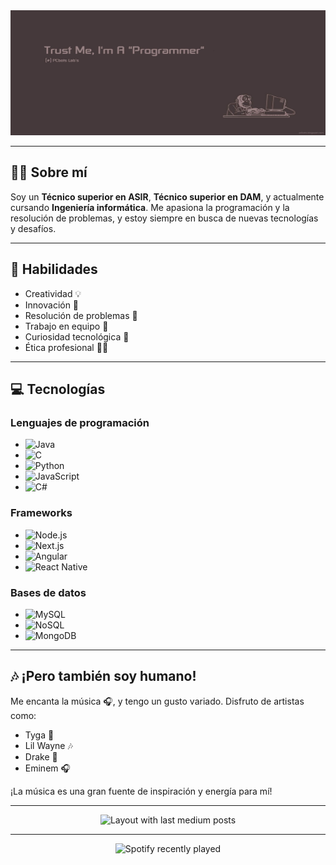 <div align="center">
  <img height="200" width="100%" src="https://github.com/raulmoto/Ingenieria_Poo/blob/main/java.jpg" />
</div>


---

## 👨‍💻 Sobre mí

Soy un **Técnico superior en ASIR**, **Técnico superior en DAM**, y actualmente cursando **Ingeniería informática**. Me apasiona la programación y la resolución de problemas, y estoy siempre en busca de nuevas tecnologías y desafíos.

---

## 🧠 Habilidades

- Creatividad 💡
- Innovación 🚀
- Resolución de problemas 🧩
- Trabajo en equipo 🤝
- Curiosidad tecnológica 🤖
- Ética profesional 👨‍💼

---

## 💻 Tecnologías

### Lenguajes de programación
- ![Java](https://img.shields.io/badge/Java-fb503b?style=flat&logo=java&logoColor=white) 
- ![C](https://img.shields.io/badge/C-00599C?style=flat&logo=c&logoColor=white)
- ![Python](https://img.shields.io/badge/Python-3776AB?style=flat&logo=python&logoColor=white)
- ![JavaScript](https://img.shields.io/badge/JavaScript-F7DF1E?style=flat&logo=javascript&logoColor=black)
- ![C#](https://img.shields.io/badge/C%23-239120?style=flat&logo=c-sharp&logoColor=white)

### Frameworks
- ![Node.js](https://img.shields.io/badge/Node.js-339933?style=flat&logo=node.js&logoColor=white)
- ![Next.js](https://img.shields.io/badge/Next.js-000000?style=flat&logo=next.js&logoColor=white)
- ![Angular](https://img.shields.io/badge/Angular-DD0031?style=flat&logo=angular&logoColor=white)
- ![React Native](https://img.shields.io/badge/React%20Native-20232A?style=flat&logo=react&logoColor=61DAFB)

### Bases de datos
- ![MySQL](https://img.shields.io/badge/MySQL-00618B?style=flat&logo=mysql&logoColor=white)
- ![NoSQL](https://img.shields.io/badge/NoSQL-4A6D7C?style=flat&logo=nosql&logoColor=white)
- ![MongoDB](https://img.shields.io/badge/MongoDB-47A248?style=flat&logo=mongodb&logoColor=white)

---

## 🎶 ¡Pero también soy humano!

Me encanta la música 🎧, y tengo un gusto variado. Disfruto de artistas como:

- Tyga 🎤
- Lil Wayne 🎶
- Drake 🎵
- Eminem 🎧

¡La música es una gran fuente de inspiración y energía para mí!

---

<div align="center">
  <img src="https://github-read-medium-git-main.pahlevikun.vercel.app/latest?limit=4" alt="Layout with last medium posts" />
</div>

---

<div align="center">
  <img src="https://spotify-recently-played-readme.vercel.app/api?count=5" alt="Spotify recently played" />
</div>
